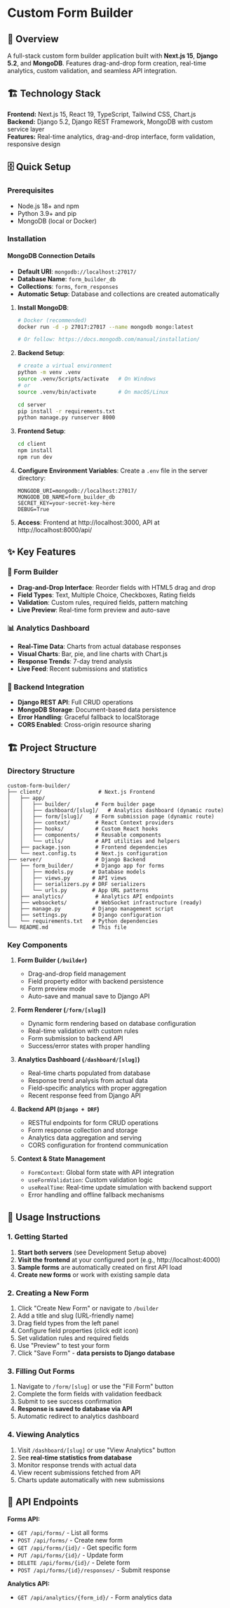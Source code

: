 # Custom Form Builder

## 🚀 Overview

A full-stack custom form builder application built with **Next.js 15**, **Django 5.2**, and **MongoDB**. Features drag-and-drop form creation, real-time analytics, custom validation, and seamless API integration.

## 🏗️ Technology Stack

**Frontend:** Next.js 15, React 19, TypeScript, Tailwind CSS, Chart.js  
**Backend:** Django 5.2, Django REST Framework, MongoDB with custom service layer  
**Features:** Real-time analytics, drag-and-drop interface, form validation, responsive design

## 🗄️ Quick Setup

### Prerequisites

- Node.js 18+ and npm
- Python 3.9+ and pip
- MongoDB (local or Docker)

### Installation

#### MongoDB Connection Details

- **Default URI**: `mongodb://localhost:27017/`
- **Database Name**: `form_builder_db`
- **Collections**: `forms`, `form_responses`
- **Automatic Setup**: Database and collections are created automatically

1. **Install MongoDB**:

   ```bash
   # Docker (recommended)
   docker run -d -p 27017:27017 --name mongodb mongo:latest

   # Or follow: https://docs.mongodb.com/manual/installation/
   ```

2. **Backend Setup**:

   ```bash
   # create a virtual environment
   python -m venv .venv
   source .venv/Scripts/activate   # On Windows
   # or
   source .venv/bin/activate       # On macOS/Linux
   ```

   ```bash
   cd server
   pip install -r requirements.txt
   python manage.py runserver 8000
   ```

3. **Frontend Setup**:

   ```bash
   cd client
   npm install
   npm run dev
   ```

4. **Configure Environment Variables**:
   Create a `.env` file in the server directory:

   ```env
   MONGODB_URI=mongodb://localhost:27017/
   MONGODB_DB_NAME=form_builder_db
   SECRET_KEY=your-secret-key-here
   DEBUG=True
   ```

5. **Access**: Frontend at http://localhost:3000, API at http://localhost:8000/api/

## ✨ Key Features

### 🎨 Form Builder

- **Drag-and-Drop Interface**: Reorder fields with HTML5 drag and drop
- **Field Types**: Text, Multiple Choice, Checkboxes, Rating fields
- **Validation**: Custom rules, required fields, pattern matching
- **Live Preview**: Real-time form preview and auto-save

### 📊 Analytics Dashboard

- **Real-Time Data**: Charts from actual database responses
- **Visual Charts**: Bar, pie, and line charts with Chart.js
- **Response Trends**: 7-day trend analysis
- **Live Feed**: Recent submissions and statistics

### 🔄 Backend Integration

- **Django REST API**: Full CRUD operations
- **MongoDB Storage**: Document-based data persistence
- **Error Handling**: Graceful fallback to localStorage
- **CORS Enabled**: Cross-origin resource sharing

## 🏗️ Project Structure

### Directory Structure

```
custom-form-builder/
├── client/                  # Next.js Frontend
│   ├── app/
│   │   ├── builder/        # Form builder page
│   │   ├── dashboard/[slug]/   # Analytics dashboard (dynamic route)
│   │   ├── form/[slug]/    # Form submission page (dynamic route)
│   │   ├── context/        # React Context providers
│   │   ├── hooks/          # Custom React hooks
│   │   ├── components/     # Reusable components
│   │   └── utils/          # API utilities and helpers
│   ├── package.json        # Frontend dependencies
│   └── next.config.ts      # Next.js configuration
├── server/                 # Django Backend
│   ├── form_builder/       # Django app for forms
│   │   ├── models.py      # Database models
│   │   ├── views.py       # API views
│   │   ├── serializers.py # DRF serializers
│   │   └── urls.py        # App URL patterns
│   ├── analytics/          # Analytics API endpoints
│   ├── websockets/         # WebSocket infrastructure (ready)
│   ├── manage.py          # Django management script
│   ├── settings.py        # Django configuration
│   └── requirements.txt   # Python dependencies
└── README.md              # This file
```

### Key Components

1. **Form Builder (`/builder`)**

   - Drag-and-drop field management
   - Field property editor with backend persistence
   - Form preview mode
   - Auto-save and manual save to Django API

2. **Form Renderer (`/form/[slug]`)**

   - Dynamic form rendering based on database configuration
   - Real-time validation with custom rules
   - Form submission to backend API
   - Success/error states with proper handling

3. **Analytics Dashboard (`/dashboard/[slug]`)**

   - Real-time charts populated from database
   - Response trend analysis from actual data
   - Field-specific analytics with proper aggregation
   - Recent response feed from Django API

4. **Backend API (`Django + DRF`)**

   - RESTful endpoints for form CRUD operations
   - Form response collection and storage
   - Analytics data aggregation and serving
   - CORS configuration for frontend communication

5. **Context & State Management**
   - `FormContext`: Global form state with API integration
   - `useFormValidation`: Custom validation logic
   - `useRealTime`: Real-time update simulation with backend support
   - Error handling and offline fallback mechanisms

## 🎯 Usage Instructions

### 1. Getting Started

1. **Start both servers** (see Development Setup above)
2. **Visit the frontend** at your configured port (e.g., http://localhost:4000)
3. **Sample forms** are automatically created on first API load
4. **Create new forms** or work with existing sample data

### 2. Creating a New Form

1. Click "Create New Form" or navigate to `/builder`
2. Add a title and slug (URL-friendly name)
3. Drag field types from the left panel
4. Configure field properties (click edit icon)
5. Set validation rules and required fields
6. Use "Preview" to test your form
7. Click "Save Form" - **data persists to Django database**

### 3. Filling Out Forms

1. Navigate to `/form/[slug]` or use the "Fill Form" button
2. Complete the form fields with validation feedback
3. Submit to see success confirmation
4. **Response is saved to database via API**
5. Automatic redirect to analytics dashboard

### 4. Viewing Analytics

1. Visit `/dashboard/[slug]` or use "View Analytics" button
2. See **real-time statistics from database**
3. Monitor response trends with actual data
4. View recent submissions fetched from API
5. Charts update automatically with new submissions

## 🔧 API Endpoints

**Forms API:**

- `GET /api/forms/` - List all forms
- `POST /api/forms/` - Create new form
- `GET /api/forms/{id}/` - Get specific form
- `PUT /api/forms/{id}/` - Update form
- `DELETE /api/forms/{id}/` - Delete form
- `POST /api/forms/{id}/responses/` - Submit response

**Analytics API:**

- `GET /api/analytics/{form_id}/` - Form analytics data
